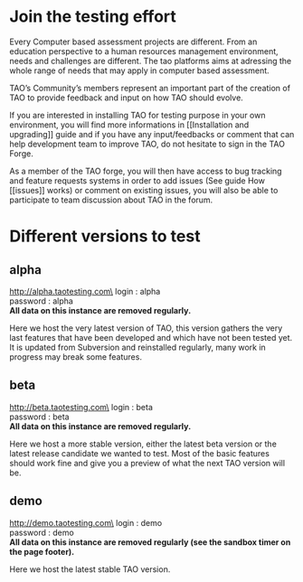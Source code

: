 <!--
parent:
    title: Developer_Guide
author:
    - 'Cyril Hazotte'
created_at: '2010-12-02 16:15:55'
updated_at: '2013-12-02 13:59:42'
tags:
    - 'Developer Guide'
-->

Join the testing effort
=======================

Every Computer based assessment projects are different. From an education perspective to a human resources management environment, needs and challenges are different. The tao platforms aims at adressing the whole range of needs that may apply in computer based assessment.<br/>

TAO’s Community’s members represent an important part of the creation of TAO to provide feedback and input on how TAO should evolve.

If you are interested in installing TAO for testing purpose in your own environment, you will find more informations in [[Installation and upgrading]] guide and if you have any input/feedbacks or comment that can help development team to improve TAO, do not hesitate to sign in the TAO Forge.

As a member of the TAO forge, you will then have access to bug tracking and feature requests systems in order to add issues (See guide How [[issues]] works) or comment on existing issues, you will also be able to participate to team discussion about TAO in the forum.

Different versions to test
==========================

alpha
-----

http://alpha.taotesting.com\
login : alpha\
password : alpha\
**All data on this instance are removed regularly.**

Here we host the very latest version of TAO, this version gathers the very last features that have been developed and which have not been tested yet. It is updated from Subversion and reinstalled regularly, many work in progress may break some features.

beta
----

http://beta.taotesting.com\
login : beta\
password : beta\
**All data on this instance are removed regularly.**

Here we host a more stable version, either the latest beta version or the latest release candidate we wanted to test. Most of the basic features should work fine and give you a preview of what the next TAO version will be.

demo
----

http://demo.taotesting.com\
login : demo\
password : demo\
**All data on this instance are removed regularly (see the sandbox timer on the page footer).**

Here we host the latest stable TAO version.

